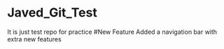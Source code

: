 # Javed_Git_Test
It is just test repo for practice
#New Feature
Added a navigation bar with extra new features
